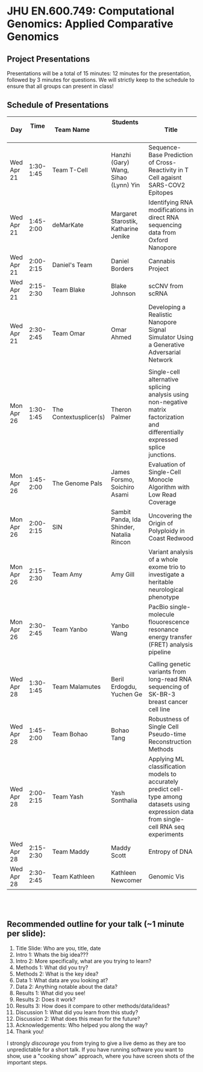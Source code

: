# JHU EN.600.749: Computational Genomics: Applied Comparative Genomics
## Project Presentations

Presentations will be a total of 15 minutes: 12 minutes for the presentation, followed by 3 minutes for questions. We will strictly keep to the schedule to ensure that all groups can present in class! 

## Schedule of Presentations

Day     | Time      | Team Name                | Students                                 | Title 
--------|-----------|--------------------------|------------------------------------------|---------------------------------------------------------------------
Wed Apr 21 | 1:30-1:45 | Team T-Cell	|	Hanzhi (Gary) Wang, Sihao (Lynn) Yin	|	Sequence-Base Prediction of Cross-Reactivity in T Cell agaisnt SARS-COV2 Epitopes
Wed Apr 21 | 1:45-2:00 | deMarKate	|	Margaret Starostik, Katharine Jenike	|	Identifying RNA modifications in direct RNA sequencing data from Oxford Nanopore
Wed Apr 21 | 2:00-2:15 | Daniel's Team	|	Daniel Borders	|	Cannabis Project
Wed Apr 21 | 2:15-2:30 | Team Blake	|	Blake Johnson	|	scCNV from scRNA
Wed Apr 21 | 2:30-2:45 | Team Omar	|	Omar Ahmed	|	Developing a Realistic Nanopore Signal Simulator Using a Generative Adversarial Network
|||||
Mon Apr 26 | 1:30-1:45 | The Contextusplicer(s)	|	Theron Palmer	|	Single-cell alternative splicing analysis using non-negative matrix factorization and differentially expressed splice junctions.
Mon Apr 26 | 1:45-2:00 | The Genome Pals	|	James Forsmo, Soichiro Asami	|	Evaluation of Single-Cell Monocle Algorithm with Low Read Coverage
Mon Apr 26 | 2:00-2:15 | SIN	|	Sambit Panda, Ida Shinder, Natalia Rincon	|	Uncovering the Origin of Polyploidy in Coast Redwood
Mon Apr 26 | 2:15-2:30 | Team Amy	|	Amy Gill	|	Variant analysis of a whole exome trio to investigate a heritable neurological phenotype
Mon Apr 26 | 2:30-2:45 | Team Yanbo	|	Yanbo Wang	|	PacBio single-molecule flouorescence resonance energy transfer (FRET) analysis pipeline
|||||
Wed Apr 28 | 1:30-1:45 | Team Malamutes	|	Beril Erdogdu, Yuchen Ge	|	Calling genetic variants from long-read RNA sequencing of SK-BR-3 breast cancer cell line
Wed Apr 28 | 1:45-2:00 | Team Bohao	|	Bohao Tang	|	Robustness of Single Cell Pseudo-time Reconstruction Methods
Wed Apr 28 | 2:00-2:15 | Team Yash	|	Yash Sonthalia	|	Applying ML classification models to accurately predict cell-type among datasets using expression data from single-cell RNA seq experiments
Wed Apr 28 | 2:15-2:30 | Team Maddy	|	Maddy Scott	|	Entropy of DNA
Wed Apr 28 | 2:30-2:45 | Team Kathleen | Kathleen Newcomer | Genomic Vis
<br>
<br>

## Recommended outline for your talk (~1 minute per slide):

1. Title Slide: Who are you, title, date
2. Intro 1: Whats the big idea???
3. Intro 2: More specifically, what are you trying to learn?
4. Methods 1: What did you try?
5. Methods 2: What is the key idea?
6. Data 1: What data are you looking at?
7. Data 2: Anything notable about the data?
8. Results 1: What did you see!
9. Results 2: Does it work?
10. Results 3: How does it compare to other methods/data/ideas?
11. Discussion 1: What did you learn from this study?
12. Discussion 2: What does this mean for the future?
13. Acknowledgements: Who helped you along the way?
14. Thank you!

I strongly *discourage* you from trying to give a live demo as they are too unpredictable for a short talk. If you have running software you want to show, use a "cooking show" approach, where you have screen shots of the important steps.    
